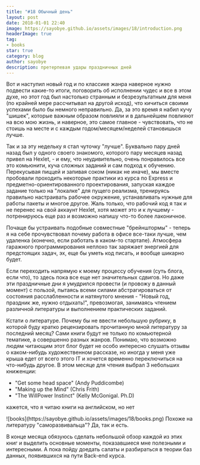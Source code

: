 ```yaml
---
title: "#18 Обычный день"
layout: post
date: 2018-01-01 22:40
image: https://sayobye.github.io/assets/images/18/introduction.png
headerImage: true
tag:
- books
star: true
category: blog
author: sayobye
description: претерпевая удары праздничных дней
---
```


 Вот и наступил новый год и по классике жанра наверное нужно подвести какие-то итоги, поговорить об исполнении чудес и все в этом духе, но этот год был настолько странным и безрезультатным для меня (по крайней мере рассчитывал на другой исход), что кичиться своими успехами было бы немного неправильно. Да, за это время я набил кучу "шишек", которые важным образом повлияли и в дальнейшем повлияют на всю мою жизнь, и наверное, это самое главное - чувствовать, что не стоишь на месте и с каждым годом/месяцем/неделей становишься лучше. 

Так и за эту недельку я стал чуточку "лучше". Буквально пару дней назад был у одного своего знакомого, которого пару месяцев назад привел на Hexlet, - и ему, что неудивительно, очень понравилось все это комьюнити, куча сложных заданий и сам подход к обучению. Перекусывая пиццей и запивая соком (никак не иначе), мы вместе пробовали проходить некоторые практики из курса по Express и предметно-ориентированного проектирования, запуская каждое задание только на "локалке" для пущего реализма, тренируясь правильно настраивать рабочее окружение, устанавливать нужные для работы пакеты и многое другое. Жаль только, что рабочий код я так и не перенес на свой аккаунт Hexlet, хотя может это и к лучшему - потренируюсь еще раз и возможно напишу что-то более лаконичное.

Почаще бы устраивать подобные совместные "брейнштормы" - теперь я на себе прочувствовал почему работа в офисе все-таки лучше, чем удаленка (конечно, если работать в каком-то стартапе). Атмосфера гаражного программирования неплохо так заряжает энергией для предстоящих задач, эх, еще бы уметь код писать, и вообще шикарно будет.

Если переходить напрямую к моему процессу обучения (суть блога, если что), то здесь пока все еще нет значительных сдвигов. Но даже эти праздничные дни я умудрился провести (и провожу в данный момент) с пользой, пытаясь всеми силами абстрагироваться от состояния расслабленности и натянутого мнения - "Новый год, праздник же, нужно отдыхать!", превозмогая, занимаясь чтением различной литературы и выполнением практических заданий. 

Кстати о литературе. Почему бы не ввести небольшую рубрику, в которой буду кратко рецензировать прочитанную мной литературу за последний месяц? Сами книги будут не только по комьютерной тематике, а совершенно разных жанров. Понимаю, что возможно людям читающим этот блог будет не особо интересно слушать отзывы о каком-нибудь художественном рассказе, но иногда у меня уже крыша едет от всего этого IT и хочется временно переключиться на что-нибудь другое. В этом месяце для чтения выбрал 3 небольших книженции:
* "Get some head space" (Andy Puddicombe) 	
* "Making up the Mind" (Chris Frith)
* "The WillPower Instinct" (Kelly McGonigal. Ph.D)
<div class="spoiler"><p>кажется, что я читаю книги на английском, но нет</p></div>
![books](https://sayobye.github.io/assets/images/18/books.png)
Похоже на литературу "саморазвивальца"? Да, так и есть.

В конце месяца обязуюсь сделать небольшой обзор каждой из этих книг и выделить основные моменты, показавшиеся мне полезными и интересными. А пока пойду доедать салаты и разбираться в теории баз данных, появившихся на пути Back-end курса.
